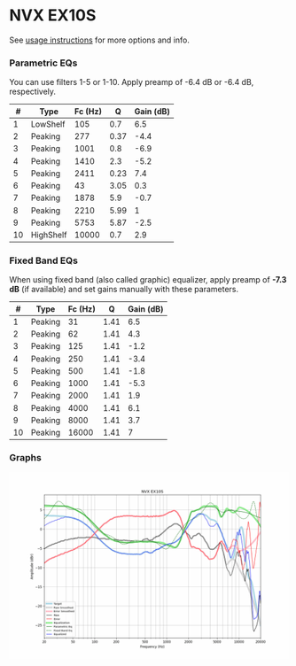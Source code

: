 # NVX EX10S
See [usage instructions](https://github.com/jaakkopasanen/AutoEq#usage) for more options and info.

### Parametric EQs
You can use filters 1-5 or 1-10. Apply preamp of -6.4 dB or -6.4 dB, respectively.

|   # | Type      |   Fc (Hz) |    Q |   Gain (dB) |
|-----|-----------|-----------|------|-------------|
|   1 | LowShelf  |       105 | 0.7  |         6.5 |
|   2 | Peaking   |       277 | 0.37 |        -4.4 |
|   3 | Peaking   |      1001 | 0.8  |        -6.9 |
|   4 | Peaking   |      1410 | 2.3  |        -5.2 |
|   5 | Peaking   |      2411 | 0.23 |         7.4 |
|   6 | Peaking   |        43 | 3.05 |         0.3 |
|   7 | Peaking   |      1878 | 5.9  |        -0.7 |
|   8 | Peaking   |      2210 | 5.99 |         1   |
|   9 | Peaking   |      5753 | 5.87 |        -2.5 |
|  10 | HighShelf |     10000 | 0.7  |         2.9 |

### Fixed Band EQs
When using fixed band (also called graphic) equalizer, apply preamp of **-7.3 dB** (if available) and set gains manually with these parameters.

|   # | Type    |   Fc (Hz) |    Q |   Gain (dB) |
|-----|---------|-----------|------|-------------|
|   1 | Peaking |        31 | 1.41 |         6.5 |
|   2 | Peaking |        62 | 1.41 |         4.3 |
|   3 | Peaking |       125 | 1.41 |        -1.2 |
|   4 | Peaking |       250 | 1.41 |        -3.4 |
|   5 | Peaking |       500 | 1.41 |        -1.8 |
|   6 | Peaking |      1000 | 1.41 |        -5.3 |
|   7 | Peaking |      2000 | 1.41 |         1.9 |
|   8 | Peaking |      4000 | 1.41 |         6.1 |
|   9 | Peaking |      8000 | 1.41 |         3.7 |
|  10 | Peaking |     16000 | 1.41 |         7   |

### Graphs
![](./NVX%20EX10S.png)
